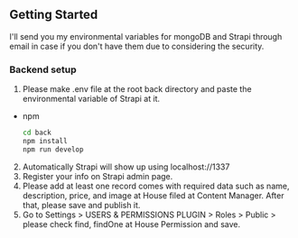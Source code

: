 ## Getting Started

I'll send you my environmental variables for mongoDB and Strapi through email in case if you don't have them due to considering the security.

### Backend setup
1. Please make .env file at the root back directory and paste the environmental variable of Strapi at it.

* npm
  ```sh
  cd back
  npm install
  npm run develop
  ```
2. Automatically Strapi will show up using localhost://1337   
3. Register your info on Strapi admin page.  
4. Please add at least one record comes with required data such as name, description, price, and image at House filed at Content Manager. After that, please save and publish it.    
5. Go to Settings > USERS & PERMISSIONS PLUGIN > Roles > Public > please check find, findOne at House Permission and save.  
